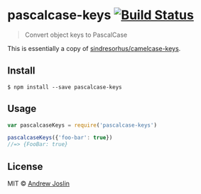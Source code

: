 # pascalcase-keys [![Build Status](https://travis-ci.org/sindresorhus/camelcase-keys.svg?branch=master)](https://travis-ci.org/ajoslin/pascal-keys)

> Convert object keys to PascalCase

This is essentially a copy of [sindresorhus/camelcase-keys](https://github.com/sindresorhus/camelcase-keys).

## Install

```
$ npm install --save pascalcase-keys
```


## Usage

```js
var pascalcaseKeys = require('pascalcase-keys')

pascalcaseKeys({'foo-bar': true})
//=> {FooBar: true}
```

## License

MIT © [Andrew Joslin](http://ajoslin.com)
